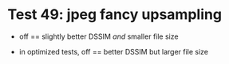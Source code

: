 # Test 49: jpeg fancy upsampling

* off == slightly better DSSIM *and* smaller file size

* in optimized tests, off == better DSSIM but larger file size